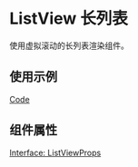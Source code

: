 # ListView 长列表

使用虚拟滚动的长列表渲染组件。

## 使用示例

[Code](./demo/index.tsx)

## 组件属性

[Interface: ListViewProps](./ListView.tsx)
